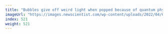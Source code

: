```yaml
---
title: "Bubbles give off weird light when popped because of quantum physics"
imageUrl: "https://images.newscientist.com/wp-content/uploads/2022/04/01113837/SEI_96448733.jpg?width=600"
index: 521
weight: 521
---
```

